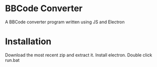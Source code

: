 # BBCode Converter
A BBCode converter program written using JS and Electron

# Installation
Download the most recent zip and extract it.
Install electron.
Double click run.bat

